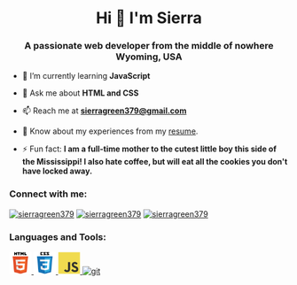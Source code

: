 <h1 align="center">Hi 👋 I'm Sierra</h1>
<h3 align="center">A passionate web developer from the middle of nowhere Wyoming, USA</h3>

- 🌱 I’m currently learning **JavaScript**

- 💬 Ask me about **HTML and CSS**

- 📫 Reach me at **sierragreen379@gmail.com**

- 📄 Know about my experiences from my [resume](https://drive.google.com/file/d/1N8sEq1r_oVAcfIEu97hZWwLrxd8BmXmo/view?usp=sharing).

- ⚡ Fun fact: **I am a full-time mother to the cutest little boy this side of the Mississippi! I also hate coffee, but will eat all the cookies you don't have locked away.**

<h3 align="left">Connect with me:</h3>
<p align="left">
<a href="https://codepen.io/sierragreen379" target="blank"><img align="center" src="https://raw.githubusercontent.com/rahuldkjain/github-profile-readme-generator/master/src/images/icons/Social/codepen.svg" alt="sierragreen379" height="30" width="40" /></a>
<a href="https://twitter.com/sierragreen379" target="blank"><img align="center" src="https://raw.githubusercontent.com/rahuldkjain/github-profile-readme-generator/master/src/images/icons/Social/twitter.svg" alt="sierragreen379" height="30" width="40" /></a>
<a href="https://linkedin.com/in/sierragreen379" target="blank"><img align="center" src="https://raw.githubusercontent.com/rahuldkjain/github-profile-readme-generator/master/src/images/icons/Social/linked-in-alt.svg" alt="sierragreen379" height="30" width="40" /></a>
</p>

<h3 align="left">Languages and Tools:</h3>
<p align="left"> <a href="https://www.w3.org/html/" target="_blank" rel="noreferrer"> <img src="https://raw.githubusercontent.com/devicons/devicon/master/icons/html5/html5-original-wordmark.svg" alt="html5" width="40" height="40"/> </a> <a href="https://www.w3schools.com/css/" target="_blank" rel="noreferrer"> <img src="https://raw.githubusercontent.com/devicons/devicon/master/icons/css3/css3-original-wordmark.svg" alt="css3" width="40" height="40"/> </a> <a href="https://developer.mozilla.org/en-US/docs/Web/JavaScript" target="_blank" rel="noreferrer"> <img src="https://raw.githubusercontent.com/devicons/devicon/master/icons/javascript/javascript-original.svg" alt="javascript" width="40" height="40"/> </a> <a href="https://git-scm.com/" target="_blank" rel="noreferrer"> <img src="https://www.vectorlogo.zone/logos/git-scm/git-scm-icon.svg" alt="git" width="40" height="40"/> </a> </p>

<!--
**sierragreen379/sierragreen379** is a ✨ _special_ ✨ repository because its `README.md` (this file) appears on your GitHub profile.

Here are some ideas to get you started:

- 🔭 I’m currently working on ...
- 🌱 I’m currently learning ...
- 👯 I’m looking to collaborate on ...
- 🤔 I’m looking for help with ...
- 💬 Ask me about ...
- 📫 How to reach me: ...
- 😄 Pronouns: ...
- ⚡ Fun fact: ...
-->
